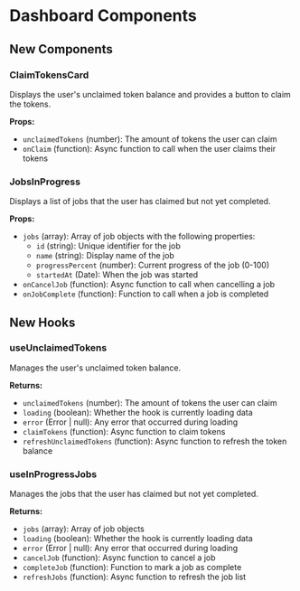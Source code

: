 
# Dashboard Components

## New Components

### ClaimTokensCard

Displays the user's unclaimed token balance and provides a button to claim the tokens.

**Props:**
- `unclaimedTokens` (number): The amount of tokens the user can claim
- `onClaim` (function): Async function to call when the user claims their tokens

### JobsInProgress

Displays a list of jobs that the user has claimed but not yet completed.

**Props:**
- `jobs` (array): Array of job objects with the following properties:
  - `id` (string): Unique identifier for the job
  - `name` (string): Display name of the job
  - `progressPercent` (number): Current progress of the job (0-100)
  - `startedAt` (Date): When the job was started
- `onCancelJob` (function): Async function to call when cancelling a job
- `onJobComplete` (function): Function to call when a job is completed

## New Hooks

### useUnclaimedTokens

Manages the user's unclaimed token balance.

**Returns:**
- `unclaimedTokens` (number): The amount of tokens the user can claim
- `loading` (boolean): Whether the hook is currently loading data
- `error` (Error | null): Any error that occurred during loading
- `claimTokens` (function): Async function to claim tokens
- `refreshUnclaimedTokens` (function): Async function to refresh the token balance

### useInProgressJobs

Manages the jobs that the user has claimed but not yet completed.

**Returns:**
- `jobs` (array): Array of job objects
- `loading` (boolean): Whether the hook is currently loading data
- `error` (Error | null): Any error that occurred during loading
- `cancelJob` (function): Async function to cancel a job
- `completeJob` (function): Function to mark a job as complete
- `refreshJobs` (function): Async function to refresh the job list
